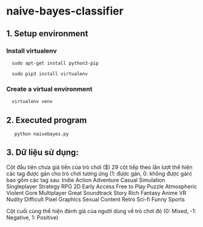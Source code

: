 # naive-bayes-classifier

## 1. Setup environment
  ###  Install virtualenv
```
  sudo apt-get install python3-pip
```

```
  sudo pip3 install virtualenv 
```
  ### Create a virtual environment
```
  virtualenv venv 
```

## 2. Executed program
```
   python naivebayes.py
```

## 3. Dữ liệu sử dụng:
Cột đầu tiên chưa giá tiền của trò chơi ($)
29 cột tiếp theo lần lượt thể hiện các tag được gán cho trò chơi tương ứng (1: được gán, 0: không được gán) bao gồm các tag sau:
Indie
Action
Adventure
Casual
Simulation
Singleplayer
Strategy
RPG
2D
Early Access
Free to Play
Puzzle
Atmospheric
Violent
Gore
Multiplayer
Great Soundtrack
Story Rich
Fantasy
Anime
VR
Nudity
Difficult
Pixel Graphics
Sexual Content
Retro
Sci-fi
Funny
Sports

Cột cuối cùng thể hiện đánh giá của người dùng về trò chơi đó (0: Mixed, -1: Negative, 1: Positive)

